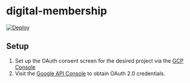 # digital-membership

[![Deploy](https://github.com/los-verdes/digital-membership/actions/workflows/deploy.yml/badge.svg)](https://github.com/los-verdes/digital-membership/actions/workflows/deploy.yml)

## Setup

1. Set up the OAuth consent screen for the desired project via the [GCP Console](https://console.cloud.google.com/apis/credentials/consent)
1. Visit the [Google API Console](https://console.cloud.google.com/apis/dashboard?project=lv-digital-membership) to obtain OAuth 2.0 credentials.
